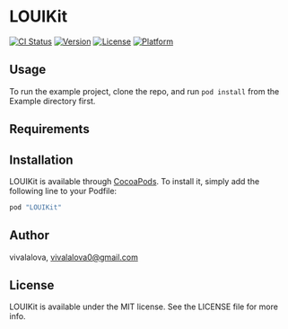 # LOUIKit

[![CI Status](http://img.shields.io/travis/vivalalova/LOUIKit.svg?style=flat)](https://travis-ci.org/vivalalova/LOUIKit)
[![Version](https://img.shields.io/cocoapods/v/LOUIKit.svg?style=flat)](http://cocoapods.org/pods/LOUIKit)
[![License](https://img.shields.io/cocoapods/l/LOUIKit.svg?style=flat)](http://cocoapods.org/pods/LOUIKit)
[![Platform](https://img.shields.io/cocoapods/p/LOUIKit.svg?style=flat)](http://cocoapods.org/pods/LOUIKit)

## Usage

To run the example project, clone the repo, and run `pod install` from the Example directory first.

## Requirements

## Installation

LOUIKit is available through [CocoaPods](http://cocoapods.org). To install
it, simply add the following line to your Podfile:

```ruby
pod "LOUIKit"
```

## Author

vivalalova, vivalalova0@gmail.com

## License

LOUIKit is available under the MIT license. See the LICENSE file for more info.
